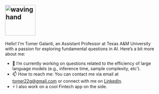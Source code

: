 ## <img src="https://media.tenor.com/W8DLm-mqJ8oAAAAi/cute.gif" alt="waving hand" width="100px">



Hello! I'm Tomer Galanti, an Assistant Professor at Texas A&M University with a passion for exploring fundamental questions in AI. Here’s a bit more about me:

- 🌱 I’m currently working on questions related to the efficiency of large language models (e.g., inference time, sample complexity, etc').
- 📫 How to reach me: You can contact me via email at tomer22g@gmail.com or connect with me on [LinkedIn](https://www.linkedin.com/in/tomer-galanti).
- ⚡ I also work on a cool Fintech app on the side.
